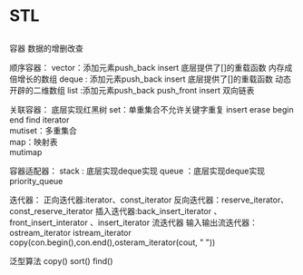# STL
##  
容器
数据的增删改查

顺序容器：
vector：添加元素push_back   insert        底层提供了[]的重载函数     内存成倍增长的数组
deque :     添加元素push_back   insert    底层提供了[]的重载函数     动态开辟的二维数组
list   :添加元素push_back push_front   insert     双向链表

关联容器：
底层实现红黑树
set：单重集合不允许关键字重复   insert   erase    begin   end    find   iterator    
mutiset：多重集合   
map：映射表   
mutimap

容器适配器：
stack : 底层实现deque实现
queue ：底层实现deque实现
priority_queue

迭代器：
正向迭代器:iterator、const_iterator
反向迭代器：reserve_iterator、const_reserve_iterator
插入迭代器:back_insert_iterator 、 front_insert_interator 、insert_iterator
流迭代器
输入输出流迭代器：ostream_iterator   istream_iterator
copy(con.begin(),con.end(),osteram_iterator<int>(cout, " "))

泛型算法
copy()
sort()
find()